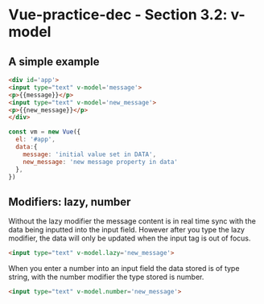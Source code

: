 # Vue-practice-dec - Section 3.2: v-model

## A simple example
``` html
<div id='app'>
<input type="text" v-model='message'>
<p>{{message}}</p>
<input type="text" v-model='new_message'>
<p>{{new_message}}</p>
</div>
```

``` javascript
const vm = new Vue({
  el: '#app',
  data:{
    message: 'initial value set in DATA',
    new_message: 'new message property in data'
  },
})
```

## Modifiers: lazy, number
Without the lazy modifier the message content is in real time sync with the data being inputted into the input field.  However after you type the lazy modifier, the data will only be updated when the input tag is out of focus.  

``` html
<input type="text" v-model.lazy='new_message'>
```
When you enter a number into an input field the data stored is of type string, with the number modifier the type stored is number.

``` html
<input type="text" v-model.number='new_message'>
```
